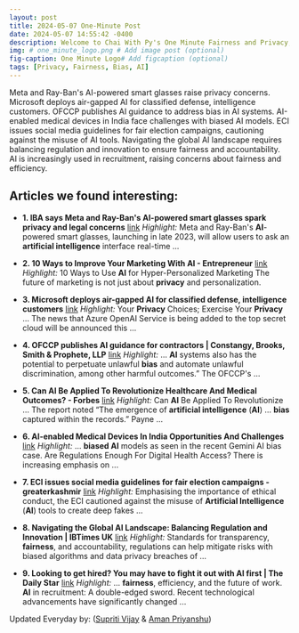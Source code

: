 ```yaml
---
layout: post
title: 2024-05-07 One-Minute Post
date: 2024-05-07 14:55:42 -0400
description: Welcome to Chai With Py's One Minute Fairness and Privacy, which aims to provide you the current happenings in the world of Fairness, Privacy, and AI.
img: # one_minute_logo.png # Add image post (optional)
fig-caption: One Minute Logo# Add figcaption (optional)
tags: [Privacy, Fairness, Bias, AI]
---
```


Meta and Ray-Ban's AI-powered smart glasses raise privacy concerns. Microsoft deploys air-gapped AI for classified defense, intelligence customers. OFCCP publishes AI guidance to address bias in AI systems. AI-enabled medical devices in India face challenges with biased AI models. ECI issues social media guidelines for fair election campaigns, cautioning against the misuse of AI tools. Navigating the global AI landscape requires balancing regulation and innovation to ensure fairness and accountability. AI is increasingly used in recruitment, raising concerns about fairness and efficiency.

## Articles we found interesting:

- **1. IBA says Meta and Ray-Ban&#39;s <b>AI</b>-powered smart glasses spark <b>privacy</b> and legal concerns** [link](https://www.canadianlawyermag.com/news/international/iba-says-meta-and-ray-bans-ai-powered-smart-glasses-spark-privacy-and-legal-concerns/385972)
_Highlight:_ Meta and Ray-Ban&#39;s <b>AI</b>-powered smart glasses, launching in late 2023, will allow users to ask an <b>artificial intelligence</b> interface real-time&nbsp;...

- **2. 10 Ways to Improve Your Marketing With <b>AI</b> - Entrepreneur** [link](https://www.entrepreneur.com/growing-a-business/10-ways-to-improve-your-marketing-with-ai/473272)
_Highlight:_ 10 Ways to Use <b>AI</b> for Hyper-Personalized Marketing The future of marketing is not just about <b>privacy</b> and personalization.

- **3. Microsoft deploys air-gapped <b>AI</b> for classified defense, intelligence customers** [link](https://www.nextgov.com/artificial-intelligence/2024/05/microsoft-deploys-air-gapped-ai-classified-cloud/396354/)
_Highlight:_ Your <b>Privacy</b> Choices; Exercise Your <b>Privacy</b> ... The news that Azure OpenAI Service is being added to the top secret cloud will be announced this&nbsp;...

- **4. OFCCP publishes <b>AI</b> guidance for contractors | Constangy, Brooks, Smith &amp; Prophete, LLP** [link](https://www.jdsupra.com/legalnews/ofccp-publishes-ai-guidance-for-4221084/)
_Highlight:_ ... <b>AI</b> systems also has the potential to perpetuate unlawful <b>bias</b> and automate unlawful discrimination, among other harmful outcomes.” The OFCCP&#39;s&nbsp;...

- **5. Can <b>AI</b> Be Applied To Revolutionize Healthcare And Medical Outcomes? - Forbes** [link](https://www.forbes.com/sites/randybean/2024/05/06/can-ai-be-applied-to-revolutionize-healthcare-and-medical-outcomes/)
_Highlight:_ Can <b>AI</b> Be Applied To Revolutionize ... The report noted “The emergence of <b>artificial intelligence</b> (<b>AI</b>) ... <b>bias</b> captured within the records.” Payne&nbsp;...

- **6. <b>AI</b>-enabled Medical Devices In India Opportunities And Challenges** [link](https://www.meddeviceonline.com/doc/ai-enabled-medical-devices-in-india-opportunities-and-challenges-0001)
_Highlight:_ ... <b>biased AI</b> models as seen in the recent Gemini AI bias case. Are Regulations Enough For Digital Health Access? There is increasing emphasis on&nbsp;...

- **7. ECI issues social media guidelines for <b>fair</b> election campaigns - greaterkashmir** [link](https://www.greaterkashmir.com/front-page-2/eci-issues-social-media-guidelines-for-fair-election-campaigns/)
_Highlight:_ Emphasising the importance of ethical conduct, the ECI cautioned against the misuse of <b>Artificial Intelligence</b> (<b>AI</b>) tools to create deep fakes&nbsp;...

- **8. Navigating the Global <b>AI</b> Landscape: Balancing Regulation and Innovation | IBTimes UK** [link](https://www.ibtimes.co.uk/navigating-global-ai-landscape-balancing-regulation-innovation-1724175)
_Highlight:_ Standards for transparency, <b>fairness</b>, and accountability, regulations can help mitigate risks with biased algorithms and data privacy breaches of&nbsp;...

- **9. Looking to get hired? You may have to fight it out with <b>AI</b> first | The Daily Star** [link](https://www.thedailystar.net/tech-startup/news/looking-get-hired-you-may-have-fight-it-out-ai-first-3603916)
_Highlight:_ ... <b>fairness</b>, efficiency, and the future of work. <b>AI</b> in recruitment: A double-edged sword. Recent technological advancements have significantly changed&nbsp;...


Updated Everyday by: (<a href="https://supritivijay.github.io/">Supriti Vijay</a> & <a href="https://amanpriyanshu.github.io/">Aman Priyanshu</a>)
